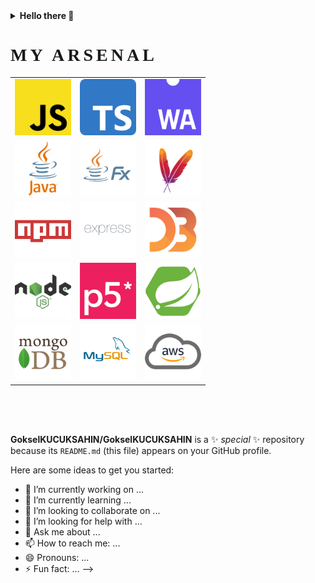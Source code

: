 <details>
  <summary><b>Hello there 👋</b></summary>
  <img src="res/obi1.gif" width="500px" alt="obiwan kenobi"/>
  <br/>
  <i>General Kenobi!</i>
</details>


<div>
<h1 style="font-family: Luminari, fantasy, 'Times New Roman'; letter-spacing: 5px;">MY ARSENAL</h1>
<table>
  <tr style="border: none">
    <td style="border: none"><img src="res/logo/js.png" width="90px"/></td>
    <td style="border: none"><img src="res/logo/ts.png" width="90px"/></td>
    <td style="border: none"><img src="res/logo/wa.png" width="90px"/></td>
  </tr>
  <tr style="border: none">
    <td style="border: none"><img src="res/logo/java.png" width="90px"/></td>
    <td style="border: none"><img src="res/logo/jfx.png" width="90px"/></td>
    <td style="border: none"><img src="res/logo/maven.png" width="90px"/></td>
  </tr>
  <tr style="border: none">
    <td style="border: none"><img src="res/logo/npm.png" width="90px"/></td>
    <td style="border: none"><img src="res/logo/express.png" width="90px"/></td>
    <td style="border: none"><img src="res/logo/d3.png" width="90px"/></td>
  </tr>
  <tr style="border: none">
    <td style="border: none"><img src="res/logo/node.png" width="90px"/></td>
    <td style="border: none"><img src="res/logo/p5.png" width="90px"/></td>
    <td style="border: none"><img src="res/logo/boot.png" width="90px"/></td>
  </tr>
  <tr style="border: none">
    <td style="border: none"><img src="res/logo/mongo.png" width="90px"/></td>
    <td style="border: none"><img src="res/logo/mysql.png" width="90px"/></td>
    <td style="border: none"><img src="res/logo/aws.png" width="90px"/></td>
  </tr>
</table>
</div>
<div style="block-size: border-box; height: 50px"></div>

**GokselKUCUKSAHIN/GokselKUCUKSAHIN** is a ✨ _special_ ✨ repository because its `README.md` (this file) appears on your GitHub profile.

Here are some ideas to get you started:

- 🔭 I’m currently working on ...
- 🌱 I’m currently learning ...
- 👯 I’m looking to collaborate on ...
- 🤔 I’m looking for help with ...
- 💬 Ask me about ...
- 📫 How to reach me: ...
- 😄 Pronouns: ...
- ⚡ Fun fact: ...
-->
